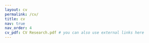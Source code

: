 ```yaml
---
layout: cv
permalink: /cv/
title: cv
nav: true
nav_order: 4
cv_pdf: CV Research.pdf # you can also use external links here
---
```

